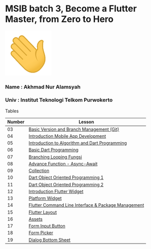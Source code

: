 # MSIB batch 3, Become a Flutter Master, from Zero to Hero

<img src="https://raw.githubusercontent.com/ABSphreak/ABSphreak/master/gifs/Hi.gif" width="150px">

### Name : Akhmad Nur Alamsyah
### Univ : Institut Teknologi Telkom Purwokerto

Tables

|Number |Lesson |
|----- |----- |
|03 | [Basic Version and Branch Management (Git)](https://github.com/Madd-G/flutter-Akhmad-Nur-Alamsyah/tree/main/03_Basic%20Version%20and%20Branch%20Management%20(Git)) | 
|04 | [Introduction Mobile App Development](https://github.com/Madd-G/flutter-Akhmad-Nur-Alamsyah/tree/main/04_Introduction%20Mobile%20App%20Development) |
|05 | [Introduction to Algorithm and Dart Programming](https://github.com/Madd-G/flutter-Akhmad-Nur-Alamsyah/tree/main/05_Introduction%20to%20Algorithm%20and%20Dart%20Programming) |
|06 | [Basic Dart Programming](https://github.com/Madd-G/flutter-Akhmad-Nur-Alamsyah/tree/main/06_Basic%20Dart%20Programming) |
|07 | [Branching Looping Fungsi](https://github.com/Madd-G/flutter-Akhmad-Nur-Alamsyah/tree/main/07_Branching%20Looping%20Function) |
|08 | [Advance Function - Async-Await](https://github.com/Madd-G/flutter-Akhmad-Nur-Alamsyah/tree/main/08_Advance%20Function-%20Async-Await) |
|09 | [Collection](https://github.com/Madd-G/flutter-Akhmad-Nur-Alamsyah/tree/main/09_Collection) |
|10 | [Dart Object Oriented Programming 1](https://github.com/Madd-G/flutter-Akhmad-Nur-Alamsyah/tree/main/10_Dart%20Object%20Oriented%20Programming%201) |
|11 | [Dart Object Oriented Programming 2](https://github.com/Madd-G/flutter-Akhmad-Nur-Alamsyah/tree/main/11_Dart%20Object%20Oriented%20Programming%202) |
|12 | [Introduction Flutter Widget](https://github.com/Madd-G/flutter-Akhmad-Nur-Alamsyah/tree/main/12_Introduction%20Flutter%20Widget) |
|13 | [Platform Widget](https://github.com/Madd-G/flutter-Akhmad-Nur-Alamsyah/tree/main/13_Platform%20Widget) |
|14 | [Flutter Command Line Interface & Package Management](https://github.com/Madd-G/flutter-Akhmad-Nur-Alamsyah/tree/main/14_Flutter%20CLI%20and%20Package%20Management) |
|15 | [Flutter Layout](https://github.com/Madd-G/flutter-Akhmad-Nur-Alamsyah/tree/main/15_Flutter%20Layout) |
|16 | [Assets](https://github.com/Madd-G/flutter-Akhmad-Nur-Alamsyah/tree/main/16_Assets) |
|17 | [Form Input Button](https://github.com/Madd-G/flutter-Akhmad-Nur-Alamsyah/tree/main/17_Form%20Input%20Button) |
|18 | [Form Picker](https://github.com/Madd-G/flutter-Akhmad-Nur-Alamsyah/tree/main/18_Form%20Picker) |
|19 | [Dialog Bottom Sheet](https://github.com/Madd-G/flutter-Akhmad-Nur-Alamsyah/tree/main/19_Dialog%20Bottom%20Sheet) |